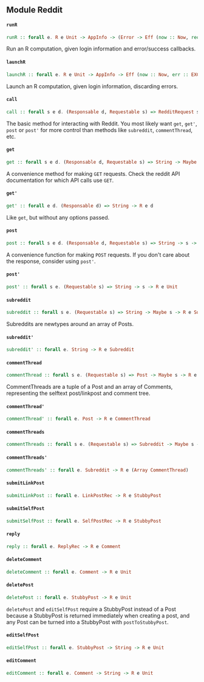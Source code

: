 ## Module Reddit

#### `runR`

``` purescript
runR :: forall e. R e Unit -> AppInfo -> (Error -> Eff (now :: Now, request :: REQUEST | e) Unit) -> (Unit -> Eff (now :: Now, request :: REQUEST | e) Unit) -> Eff (now :: Now, request :: REQUEST | e) Unit
```

Run an R computation, given login information and error/success callbacks.

#### `launchR`

``` purescript
launchR :: forall e. R e Unit -> AppInfo -> Eff (now :: Now, err :: EXCEPTION, request :: REQUEST | e) Unit
```

Launch an R computation, given login information, discarding errors.

#### `call`

``` purescript
call :: forall s e d. (Responsable d, Requestable s) => RedditRequest s -> R e d
```

The basic method for interacting with Reddit. You most likely want `get`, `get'`, `post`
or `post'` for more control than methods like `subreddit`, `commentThread`, etc.

#### `get`

``` purescript
get :: forall s e d. (Responsable d, Requestable s) => String -> Maybe s -> R e d
```

A convenience method for making `GET` requests. Check the reddit API
documentation for which API calls use `GET`.

#### `get'`

``` purescript
get' :: forall e d. (Responsable d) => String -> R e d
```

Like `get`, but without any options passed.

#### `post`

``` purescript
post :: forall s e d. (Responsable d, Requestable s) => String -> s -> R e d
```

A convenience function for making `POST` requests. If you don't care about
the response, consider using `post'`.

#### `post'`

``` purescript
post' :: forall s e. (Requestable s) => String -> s -> R e Unit
```

#### `subreddit`

``` purescript
subreddit :: forall s e. (Requestable s) => String -> Maybe s -> R e Subreddit
```

Subreddits are newtypes around an array of Posts.

#### `subreddit'`

``` purescript
subreddit' :: forall e. String -> R e Subreddit
```

#### `commentThread`

``` purescript
commentThread :: forall s e. (Requestable s) => Post -> Maybe s -> R e CommentThread
```

CommentThreads are a tuple of a Post and an array of Comments, representing
the selftext post/linkpost and comment tree.

#### `commentThread'`

``` purescript
commentThread' :: forall e. Post -> R e CommentThread
```

#### `commentThreads`

``` purescript
commentThreads :: forall s e. (Requestable s) => Subreddit -> Maybe s -> R e (Array CommentThread)
```

#### `commentThreads'`

``` purescript
commentThreads' :: forall e. Subreddit -> R e (Array CommentThread)
```

#### `submitLinkPost`

``` purescript
submitLinkPost :: forall e. LinkPostRec -> R e StubbyPost
```

#### `submitSelfPost`

``` purescript
submitSelfPost :: forall e. SelfPostRec -> R e StubbyPost
```

#### `reply`

``` purescript
reply :: forall e. ReplyRec -> R e Comment
```

#### `deleteComment`

``` purescript
deleteComment :: forall e. Comment -> R e Unit
```

#### `deletePost`

``` purescript
deletePost :: forall e. StubbyPost -> R e Unit
```

`deletePost` and `editSelfPost` require a StubbyPost instead of a Post
because a StubbyPost is returned immediately when creating a post, and
any Post can be turned into a StubbyPost with `postToStubbyPost`.

#### `editSelfPost`

``` purescript
editSelfPost :: forall e. StubbyPost -> String -> R e Unit
```

#### `editComment`

``` purescript
editComment :: forall e. Comment -> String -> R e Unit
```


